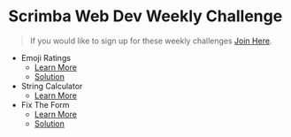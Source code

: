 # Scrimba Web Dev Weekly Challenge

> If you would like to sign up for these weekly challenges [Join Here](https://weeklychallenge.scrimba.com/).

- Emoji Ratings
  - [Learn More](https://scrimba.com/scrim/co71f4be7b8a67bc848664b3e)
  - [Solution](https://scrimba.com/scrim/cob9145abab7f3a7d4408645c)
- String Calculator
  - [Learn More](https://scrimba.com/scrim/coc3c469d9114ebc2cf00a3f7)
- Fix The Form
  - [Learn More](https://scrimba.com/scrim/co59444678a94277e45707378)
  - [Solution](https://www.youtube.com/watch?v=VOyp8Nbf5zk)